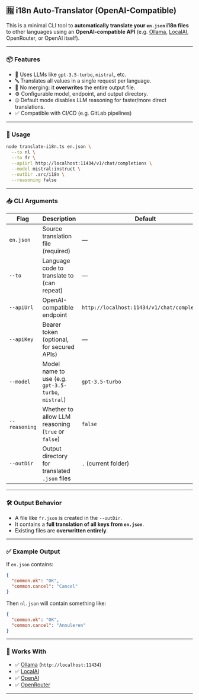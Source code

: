 ## 🈯️ i18n Auto-Translator (OpenAI-Compatible)

This is a minimal CLI tool to **automatically translate your `en.json` i18n files** to other languages using an **OpenAI-compatible API** (e.g. [Ollama](https://ollama.com), [LocalAI](https://localai.io), OpenRouter, or OpenAI itself).

---

### 📦 Features

* 🧠 Uses LLMs like `gpt-3.5-turbo`, `mistral`, etc.
* 🔤 Translates all values in a single request per language.
* 🧹 No merging: it **overwrites** the entire output file.
* ⚙️ Configurable model, endpoint, and output directory.
* 🤐 Default mode disables LLM reasoning for faster/more direct translations.
* ✅ Compatible with CI/CD (e.g. GitLab pipelines)

---

### 🚀 Usage

```bash
node translate-i18n.ts en.json \
  --to nl \
  --to fr \
  --apiUrl http://localhost:11434/v1/chat/completions \
  --model mistral:instruct \
  --outDir .src/i18n \
  --reasoning false
```

---

### 📥 CLI Arguments

| Flag          | Description                                         | Default                                      |
| ------------- | --------------------------------------------------- | -------------------------------------------- |
| `en.json`     | Source translation file (required)                  | —                                            |
| `--to`        | Language code to translate to (can repeat)          | —                                            |
| `--apiUrl`    | OpenAI-compatible endpoint                          | `http://localhost:11434/v1/chat/completions` |
| `--apiKey`    | Bearer token (optional, for secured APIs)           | —                                            |
| `--model`     | Model name to use (e.g. `gpt-3.5-turbo`, `mistral`) | `gpt-3.5-turbo`                              |
| `--reasoning` | Whether to allow LLM reasoning (`true` or `false`)  | `false`                                      |
| `--outDir`    | Output directory for translated `.json` files       | `.` (current folder)                         |

---

### 🛠 Output Behavior

* A file like `fr.json` is created in the `--outDir`.
* It contains a **full translation of all keys from `en.json`**.
* Existing files are **overwritten entirely**.

---

### ✅ Example Output

If `en.json` contains:

```json
{
  "common.ok": "OK",
  "common.cancel": "Cancel"
}
```

Then `nl.json` will contain something like:

```json
{
  "common.ok": "OK",
  "common.cancel": "Annuleren"
}
```

---

### 🧪 Works With

* ✅ [Ollama](https://ollama.com) (`http://localhost:11434`)
* ✅ [LocalAI](https://localai.io/)
* ✅ [OpenAI](https://openai.com/)
* ✅ [OpenRouter](https://openrouter.ai/)

---